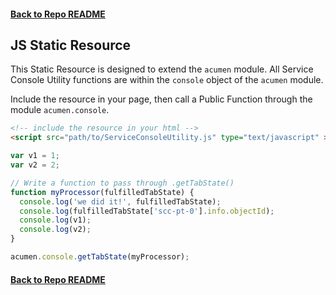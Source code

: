 #### [Back to Repo README](../README.md)

## JS Static Resource
This Static Resource is designed to extend the ```acumen``` module. All Service Console Utility functions are within the ```console``` object of the ```acumen``` module.

Include the resource in your page, then call a Public Function through the module ```acumen.console```.
```html
<!-- include the resource in your html -->
<script src="path/to/ServiceConsoleUtility.js" type="text/javascript" ></script>
```
```javascript
var v1 = 1;
var v2 = 2;

// Write a function to pass through .getTabState()
function myProcessor(fulfilledTabState) {
  console.log('we did it!', fulfilledTabState);
  console.log(fulfilledTabState['scc-pt-0'].info.objectId);
  console.log(v1);
  console.log(v2);
}

acumen.console.getTabState(myProcessor);
```

#### [Back to Repo README](../README.md)
